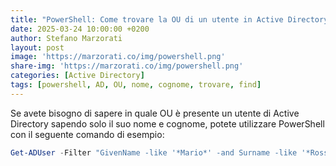 ```yaml
---
title: "PowerShell: Come trovare la OU di un utente in Active Directory (con nome e cognome)"
date: 2025-03-24 10:00:00 +0200
author: Stefano Marzorati
layout: post
image: 'https://marzorati.co/img/powershell.png'
share-img: 'https://marzorati.co/img/powershell.png'
categories: [Active Directory]
tags: [powershell, AD, OU, nome, cognome, trovare, find]
---
```

Se avete bisogno di sapere in quale OU è presente un utente di Active Directory sapendo solo il suo nome e cognome, potete utilizzare PowerShell con il seguente comando di esempio:

~~~powershell
Get-ADUser -Filter "GivenName -like '*Mario*' -and Surname -like '*Rossi*'" -Properties DistinguishedName | Select-Object Name, SamAccountName, DistinguishedName
~~~